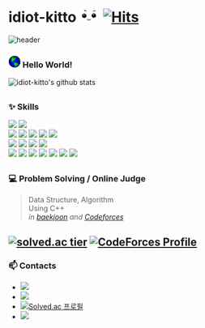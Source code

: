 # idiot-kitto&nbsp;<img src="https://github.com/idiot-kitto/idiot-kitto/blob/main/aing_eyes.gif" width="40px"> [![Hits](https://hits.seeyoufarm.com/api/count/incr/badge.svg?url=https%3A%2F%2Fgithub.com%2Fidiot-kitto%2Fhit-counter&count_bg=%2379C83D&title_bg=%23555555&icon=&icon_color=%23E7E7E7&title=hits&edge_flat=false)](https://hits.seeyoufarm.com)

![header](https://capsule-render.vercel.app/api?type=waving&color=gradient&height=200&section=header&text=idiot-kitto's%20Github&fontSize=40&fontAlign=50&fontAlignY=40)

### <img src="https://github.com/Kinetic27/Kinetic27/blob/master/earth.gif" width="24px">&nbsp;Hello World!

![idiot-kitto's github stats](https://github-readme-stats.vercel.app/api?username=idiot-kitto&show_icons=true&theme=synthwave)

  
<h2>
  
  ### ✨ Skills
<!-- <img src="https://img.shields.io/badge/이름-컬러?style=flat&logo=이름&logoColor=white"/> -->
  <img src="https://img.shields.io/badge/C++-00599C?style=flat&logo=C%2B%2B&logoColor=white"/>&nbsp;<img src="https://img.shields.io/badge/Python-3776AB?style=flat&logo=Python&logoColor=white"/><br><img src="https://img.shields.io/badge/HTML5-E34F26?style=flat&logo=HTML5&logoColor=white"/>&nbsp;<img src="https://img.shields.io/badge/CSS3-1572B6?style=flat&logo=CSS3&logoColor=white"/>&nbsp;<img src="https://img.shields.io/badge/Sass-CC6699?style=flat&logo=Sass&logoColor=white"/>&nbsp;<img src="https://img.shields.io/badge/Javascript-F7DF1E?style=flat&logo=Javascript&logoColor=white"/>&nbsp;<img src="https://img.shields.io/badge/React-61DAFB?style=flat&logo=React&logoColor=white"/><br><img src="https://img.shields.io/badge/Node.js-339933?style=flat&logo=Node.js&logoColor=white"/>&nbsp;<img src="https://img.shields.io/badge/MySQL-4479A1?style=flat&logo=MySQL&logoColor=white"/>&nbsp;<img src="https://img.shields.io/badge/Express-000000?style=flat&logo=Express&logoColor=white"/>&nbsp;<img src="https://img.shields.io/badge/NCloud-03C75B?style=flat&logo=Naver&logoColor=white"/><br><img src="https://img.shields.io/badge/Git-F05032?style=flat&logo=Git&logoColor=white"/>&nbsp;<img src="https://img.shields.io/badge/Github-181717?style=flat&logo=Github&logoColor=white"/>&nbsp;<img src="https://img.shields.io/badge/Github Actions-2088FF?style=flat&logo=Github-Actions&logoColor=white"/>&nbsp;<img src="https://img.shields.io/badge/Figma-F24E1E?style=flat&logo=Figma&logoColor=white"/>&nbsp;<img src="https://img.shields.io/badge/Trello-0052CC?style=flat&logo=Trello&logoColor=white"/>&nbsp;<img src="https://img.shields.io/badge/Zoom-2D8CFF?style=flat&logo=Zoom&logoColor=white"/>&nbsp;<img src="https://img.shields.io/badge/Slack-4A154B?style=flat&logo=Slack&logoColor=white"/>
  
</h2>

<h2>
  
  ### 💻 Problem Solving / Online Judge 
  <blockquote>
    <p>
      Data Structure, Algorithm<br>
      Using C++<br>
      <em>
        in <a href="https://www.acmicpc.net/user/kitae0629" rel="nofollow">baekjoon</a> and <a href="http://codeforces.com/profile/kitae0629" rel="nofollow">Codeforces</a>
      </em>
    </p>
  </blockquote>

</h2>

<h2>
  
  [![solved.ac tier](http://mazassumnida.wtf/api/pastel/generate_badge?boj=kitae0629)](https://solved.ac/kitae0629)
  [![CodeForces Profile](https://cf.leed.at?id=WAphobia)](https://codeforces.com/profile/WAphobia)

</h2>
  
  
### 📫 Contacts 

- <a href="mailto:kitae0629@naver.com"> <img src="https://img.shields.io/badge/Email-03C75A?style=flat&logo=Naver&logoColor=white"/> </a>
- <a href="https://open.kakao.com/o/scu8fHEc"> <img src="https://img.shields.io/badge/KakaoTalk-FFCD00?style=flat&logo=KakaoTalk&logoColor=white"/> </a>
- <a href="https://boj.kr/kitae0629"> [![Solved.ac 프로필](http://mazassumnida.wtf/api/mini/generate_badge?boj=kitae0629)](https://solved.ac/kitae0629) </a>
- <a href="https://codeforces.com/profile/WAphobia"> <img src="https://img.shields.io/badge/Codeforces-1F8ACB?style=flat&logo=Codeforces&logoColor=white"/> </a>

